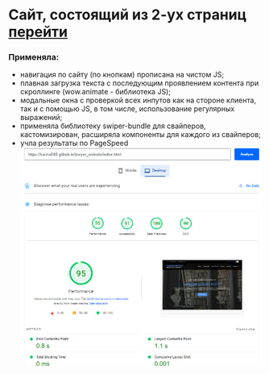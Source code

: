 # Сайт, состоящий из 2-ух страниц [перейти](https://karina088.github.io/lawyer_website/index.html)

### Применяла: 
- навигация по сайту (по кнопкам) прописана на чистом JS;
- плавная загрузка текста с последующим проявлением контента при скроллинге (wow.animate - библиотека JS);
- модальные окна с проверкой всех инпутов как на стороне клиента, так и с помощью JS, в том числе, использование регулярных выражений;
- применяла библиотеку swiper-bundle для свайперов, кастомизирован, расширяла компоненты для каждого из свайперов;
- учла результаты по PageSpeed ![speed](https://github.com/Karina088/lawyer_website/raw/master/img/github/pagespeed.png)
